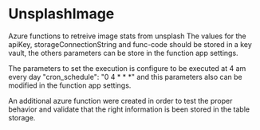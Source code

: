 # UnsplashImage
Azure functions to retreive image stats from unsplash
The values for the apiKey, storageConnectionString and func-code should be stored in a key vault, the others parameters can be store in the function app settings.

The parameters to set the execution is configure to be executed at 4 am every day "cron_schedule": "0 4 * * *" and this parameters also can be modified in the function app settings.

An additional azure function were created in order to test the proper behavior and validate that the right information is been stored in the table storage.
